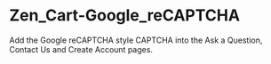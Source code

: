 # Zen_Cart-Google_reCAPTCHA
Add the Google reCAPTCHA style CAPTCHA into the Ask a Question, Contact Us and Create Account pages.
